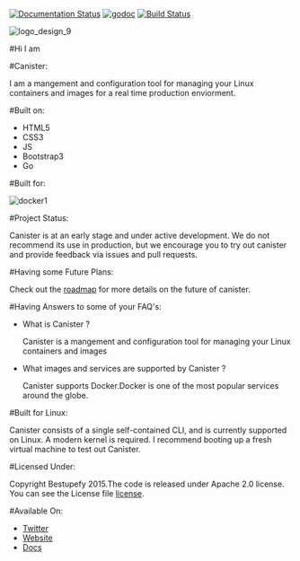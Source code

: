 [![Documentation Status](https://readthedocs.org/projects/canister/badge/?version=latest)](https://readthedocs.org/projects/canister/?badge=latest)
[![godoc](https://godoc.org/github.com/bestupefy/canister?status.svg)](http://godoc.org/github.com/bestupefy/canister)
[![Build Status](https://travis-ci.org/bestupefy/canister.svg?branch=master)](https://travis-ci.org/bestupefy/canister)

![logo_design_9](https://cloud.githubusercontent.com/assets/8342133/7682695/80c136de-fd97-11e4-92fc-4b2846489109.jpg)

#Hi I am 

#Canister:

I am a mangement and configuration tool for managing 
your Linux containers and images for a real time production enviorment.

#Built on:

- HTML5
- CSS3
- JS
- Bootstrap3
- Go

#Built for:

![docker1](https://cloud.githubusercontent.com/assets/8342133/7799499/682fdca0-0324-11e5-8604-71d11ac7fb5b.png)


#Project Status:

Canister is at an early stage and under active development. We do not recommend its use in production, but we encourage you to try out canister and provide feedback via issues and pull requests.

#Having some Future Plans:

Check out the [roadmap](ROADMAP.md) for more details on the future of canister.

#Having Answers to some of your FAQ's:

- What is Canister ?

  Canister is a mangement and configuration tool for managing 
  your Linux containers and images
  
- What images and services are supported by Canister ?

  Canister supports Docker.Docker is one of the most popular
  services around the globe.
  
#Built for Linux:

Canister consists of a single self-contained CLI, and is currently supported on Linux. A modern kernel is required. I recommend booting up a fresh virtual machine to test out Canister.

#Licensed Under:

Copyright Bestupefy 2015.The code is released under Apache 2.0 license. You can
see the License file [license](LICENSE).

#Available On:

- [Twitter](https://twitter.com/ramitsurana)
- [Website](https://bestupefy.com)
- [Docs](http://canister.readthedocs.org)
